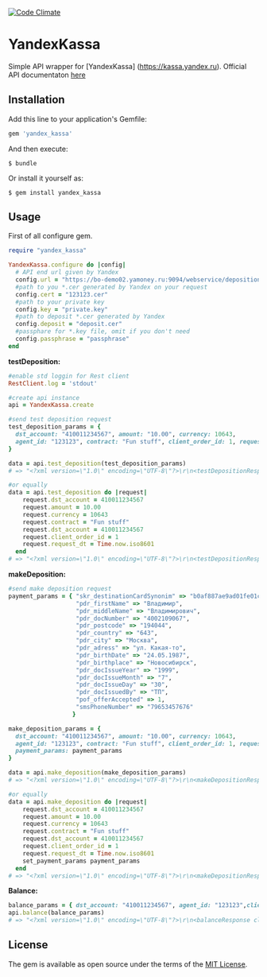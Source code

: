 [![Code Climate](https://codeclimate.com/github/creepycheese/yandex-kassa-api/badges/gpa.svg)](https://codeclimate.com/github/creepycheese/yandex-kassa-api)
# YandexKassa
Simple API wrapper for [YandexKassa] (https://kassa.yandex.ru).
Official API documentaton [here](https://tech.yandex.ru/money/doc/payment-solution/payout/intro-docpage/)

## Installation

Add this line to your application's Gemfile:

```ruby
gem 'yandex_kassa'
```

And then execute:

    $ bundle

Or install it yourself as:

    $ gem install yandex_kassa

## Usage

First of all configure gem.
```ruby
require "yandex_kassa"

YandexKassa.configure do |config|
  # API end url given by Yandex
  config.url = "https://bo-demo02.yamoney.ru:9094/webservice/deposition/api"
  #path to you *.cer generated by Yandex on your request
  config.cert = "123123.cer"
  #path to your private key
  config.key = "private.key"
  #path to deposit *.cer generated by Yandex
  config.deposit = "deposit.cer"
  #passphare for *.key file, omit if you don't need
  config.passphrase = "passphrase"
end
```

**testDeposition:**

```ruby
#enable std loggin for Rest client
RestClient.log = 'stdout'

#create api instance
api = YandexKassa.create

#send test deposition request
test_deposition_params = {
  dst_account: "410011234567", amount: "10.00", currency: 10643,
  agent_id: "123123", contract: "Fun stuff", client_order_id: 1, request_dt: Time.now.iso8601
}

data = api.test_deposition(test_deposition_params)
# => "<?xml version=\"1.0\" encoding=\"UTF-8\"?>\r\n<testDepositionResponse clientOrderId=\"1\" status=\"3\" error=\"41\" processedDT=\"2016-03-23T12:52:53.087+03:00\" identification=\"anonymous\" />\r\n"

#or equally
data = api.test_deposition do |request|
    request.dst_account = 410011234567
    request.amount = 10.00
    request.currency = 10643
    request.contract = "Fun stuff"
    request.dst_account = 410011234567
    request.client_order_id = 1
    request.request_dt = Time.now.iso8601
  end
# => "<?xml version=\"1.0\" encoding=\"UTF-8\"?>\r\n<testDepositionResponse clientOrderId=\"1\" status=\"3\" error=\"41\" processedDT=\"2016-03-23T12:52:53.087+03:00\" identification=\"anonymous\" />\r\n"
```
**makeDeposition:**

```ruby
#send make deposition request
payment_params = { "skr_destinationCardSynonim" => "b0af887ae9ad01fe01ca65df7cff19a7b5fcbf9b_scn",
                   "pdr_firstName" => "Владимир",
                   "pdr_middleName" => "Владимирович",
                   "pdr_docNumber" => "4002109067",
                   "pdr_postcode" => "194044",
                   "pdr_country" => "643",
                   "pdr_city" => "Москва",
                   "pdr_adress" => "ул. Какая-то",
                   "pdr_birthDate" => "24.05.1987",
                   "pdr_birthplace" => "Новосибирск",
                   "pdr_docIssueYear" => "1999",
                   "pdr_docIssueMonth" => "7",
                   "pdr_docIssueDay" => "30",
                   "pdr_docIssuedBy" => "ТП",
                   "pof_offerAccepted" => 1,
                   "smsPhoneNumber" => "79653457676"
                  }

make_deposition_params = {
  dst_account: "410011234567", amount: "10.00", currency: 10643,
  agent_id: "123123", contract: "Fun stuff", client_order_id: 1, request_dt: Time.now.iso8601,
  payment_params: payment_params
}

data = api.make_deposition(make_deposition_params)
# => "<?xml version=\"1.0\" encoding=\"UTF-8\"?>\r\n<makeDepositionResponse clientOrderId=\"1\" status=\"3\" error=\"41\" processedDT=\"2016-03-23T12:52:53.087+03:00\" identification=\"anonymous\" />\r\n"

#or equally
data = api.make_deposition do |request|
    request.dst_account = 410011234567
    request.amount = 10.00
    request.currency = 10643
    request.contract = "Fun stuff"
    request.dst_account = 410011234567
    request.client_order_id = 1
    request.request_dt = Time.now.iso8601
    set_payment_params payment_params
  end
# => "<?xml version=\"1.0\" encoding=\"UTF-8\"?>\r\n<makeDepositionResponse clientOrderId=\"1\" status=\"3\" error=\"41\" processedDT=\"2016-03-23T12:52:53.087+03:00\" identification=\"anonymous\" />\r\n"
```

**Balance:**

```ruby
balance_params = { dst_account: "410011234567", agent_id: "123123",client_order_id: 1 }
api.balance(balance_params)
# => "<?xml version=\"1.0\" encoding=\"UTF-8\"?>\r\n<balanceResponse clientOrderId=\"1\" status=\"0\" processedDT=\"2016-03-24T14:15:43.484+03:00\" balance=\"-8320.00\" />\r\n"
```

## License

The gem is available as open source under the terms of the [MIT License](http://opensource.org/licenses/MIT).

